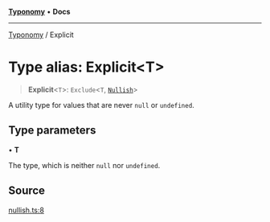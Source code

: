 [**Typonomy**](../README.md) • **Docs**

***

[Typonomy](../globals.md) / Explicit

# Type alias: Explicit\<T\>

> **Explicit**\<`T`\>: `Exclude`\<`T`, [`Nullish`](Nullish.md)\>

A utility type for values that are never `null` or `undefined`.

## Type parameters

• **T**

The type, which is neither `null` nor `undefined`.

## Source

[nullish.ts:8](https://github.com/softcraft-development/typonomy/blob/14556f6ce24da12ae1545e4a4295c60ae5e18fe4/src/nullish.ts#L8)

